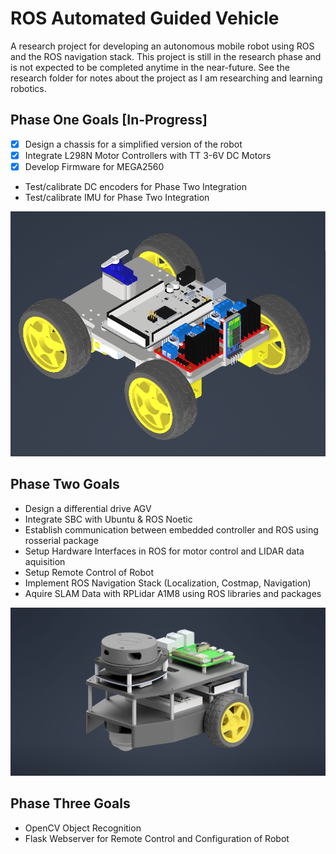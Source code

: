 # ROS Automated Guided Vehicle

A research project for developing an autonomous mobile robot using ROS and the ROS navigation stack. This project is still in the research phase and is not expected to be completed anytime in the near-future. See the research folder for notes about the project as I am researching and learning robotics.  

## Phase One Goals [In-Progress]
- [x] Design a chassis for a simplified version of the robot
- [x] Integrate L298N Motor Controllers with TT 3-6V DC Motors
- [x] Develop Firmware for MEGA2560
- Test/calibrate DC encoders for Phase Two Integration
- Test/calibrate IMU for Phase Two Integration

<img src="./media/phase_one_cad.png"  width="600" >

## Phase Two Goals
- Design a differential drive AGV
- Integrate SBC with Ubuntu & ROS Noetic
- Establish communication between embedded controller and ROS using rosserial package
- Setup Hardware Interfaces in ROS for motor control and LIDAR data aquisition
- Setup Remote Control of Robot
- Implement ROS Navigation Stack (Localization, Costmap, Navigation)
- Aquire SLAM Data with RPLidar A1M8 using ROS libraries and packages

<img src="./media/phase_two_cad.png"  width="600" >

## Phase Three Goals
- OpenCV Object Recognition
- Flask Webserver for Remote Control and Configuration of Robot
